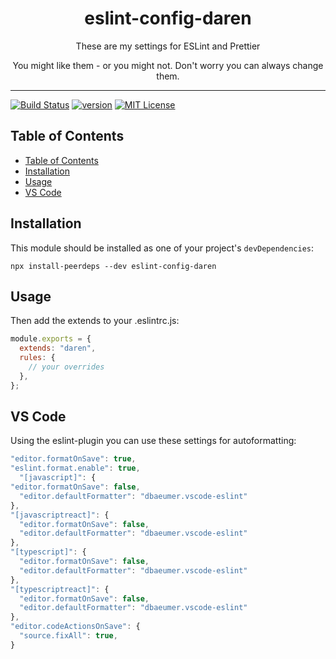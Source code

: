<div align="center">
<h1>eslint-config-daren</h1>

<p>These are my settings for ESLint and Prettier</p>
<p>You might like them - or you might not. Don't worry you can always change them.</p>
</div>

---

<!-- prettier-ignore-start -->
[![Build Status][build-badge]][build]
[![version][version-badge]][package]
[![MIT License][license-badge]][license]
<!-- prettier-ignore-end -->

## Table of Contents

<!-- START doctoc generated TOC please keep comment here to allow auto update -->
<!-- DON'T EDIT THIS SECTION, INSTEAD RE-RUN doctoc TO UPDATE -->

- [Table of Contents](#table-of-contents)
- [Installation](#installation)
- [Usage](#usage)
- [VS Code](#vs-code)

<!-- END doctoc generated TOC please keep comment here to allow auto update -->

## Installation

This module should be installed as one of your project's `devDependencies`:

```
npx install-peerdeps --dev eslint-config-daren
```

## Usage

Then add the extends to your .eslintrc.js:

```js
module.exports = {
  extends: "daren",
  rules: {
    // your overrides
  },
};
```

## VS Code

Using the eslint-plugin you can use these settings for autoformatting:

```js
"editor.formatOnSave": true,
"eslint.format.enable": true,
  "[javascript]": {
"editor.formatOnSave": false,
  "editor.defaultFormatter": "dbaeumer.vscode-eslint"
},
"[javascriptreact]": {
  "editor.formatOnSave": false,
  "editor.defaultFormatter": "dbaeumer.vscode-eslint"
},
"[typescript]": {
  "editor.formatOnSave": false,
  "editor.defaultFormatter": "dbaeumer.vscode-eslint"
},
"[typescriptreact]": {
  "editor.formatOnSave": false,
  "editor.defaultFormatter": "dbaeumer.vscode-eslint"
},
"editor.codeActionsOnSave": {
  "source.fixAll": true,
}
```

<!-- prettier-ignore-start -->
[npm]: https://www.npmjs.com
[node]: https://nodejs.org
[build-badge]: https://img.shields.io/github/workflow/status/darenmalfait/eslint-config-daren/CI?logo=github&style=flat-square
[build]: https://github.com/darenmalfait/eslint-config-daren/actions?query=workflow
[version-badge]: https://img.shields.io/npm/v/eslint-config-daren.svg?style=flat-square
[package]: https://www.npmjs.com/package/eslint-config-daren
[downloads-badge]: https://img.shields.io/npm/dm/eslint-config-daren.svg?style=flat-square
[license-badge]: https://img.shields.io/npm/l/eslint-config-daren.svg?style=flat-square
[license]: https://github.com/darenmalfait/eslint-config-daren/blob/main/LICENSE
<!-- prettier-ignore-end -->
